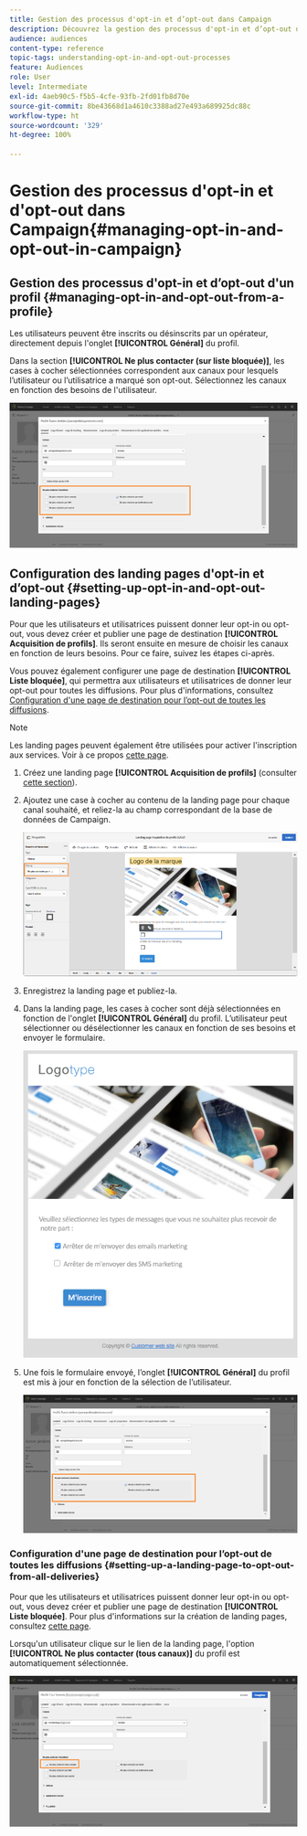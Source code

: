 ```yaml
---
title: Gestion des processus d'opt-in et d’opt-out dans Campaign
description: Découvrez la gestion des processus d'opt-in et d’opt-out dans Adobe Campaign
audience: audiences
content-type: reference
topic-tags: understanding-opt-in-and-opt-out-processes
feature: Audiences
role: User
level: Intermediate
exl-id: 4aeb90c5-f5b5-4cfe-93fb-2fd01fb8d70e
source-git-commit: 8be43668d1a4610c3388ad27e493a689925dc88c
workflow-type: ht
source-wordcount: '329'
ht-degree: 100%

---
```


# Gestion des processus d&#39;opt-in et d&#39;opt-out dans Campaign{#managing-opt-in-and-opt-out-in-campaign}

## Gestion des processus d&#39;opt-in et d’opt-out d&#39;un profil {#managing-opt-in-and-opt-out-from-a-profile}

Les utilisateurs peuvent être inscrits ou désinscrits par un opérateur, directement depuis l&#39;onglet **[!UICONTROL Général]** du profil.

Dans la section **[!UICONTROL Ne plus contacter (sur liste bloquée)]**, les cases à cocher sélectionnées correspondent aux canaux pour lesquels l’utilisateur ou l’utilisatrice a marqué son opt-out. Sélectionnez les canaux en fonction des besoins de l&#39;utilisateur.

![](assets/optin_landingpage_3.png)

## Configuration des landing pages d&#39;opt-in et d’opt-out      {#setting-up-opt-in-and-opt-out-landing-pages}

Pour que les utilisateurs et utilisatrices puissent donner leur opt-in ou opt-out, vous devez créer et publier une page de destination **[!UICONTROL Acquisition de profils]**. Ils seront ensuite en mesure de choisir les canaux en fonction de leurs besoins. Pour ce faire, suivez les étapes ci-après.

Vous pouvez également configurer une page de destination **[!UICONTROL Liste bloquée]**, qui permettra aux utilisateurs et utilisatrices de donner leur opt-out pour toutes les diffusions. Pour plus d&#39;informations, consultez [Configuration d&#39;une page de destination pour l’opt-out de toutes les diffusions](#setting-up-a-landing-page-to-opt-out-from-all-deliveries).

>[!NOTE]
>
>Les landing pages peuvent également être utilisées pour activer l&#39;inscription aux services. Voir à ce propos [cette page](../../channels/using/configuring-landing-page.md#linking-a-landing-page-to-a-service).

1. Créez une landing page **[!UICONTROL Acquisition de profils]** (consulter [cette section](../../channels/using/getting-started-with-landing-pages.md)).
1. Ajoutez une case à cocher au contenu de la landing page pour chaque canal souhaité, et reliez-la au champ correspondant de la base de données de Campaign.

   ![](assets/optin_landingpage_1.png)

1. Enregistrez la landing page et publiez-la.
1. Dans la landing page, les cases à cocher sont déjà sélectionnées en fonction de l&#39;onglet **[!UICONTROL Général]** du profil. L’utilisateur peut sélectionner ou désélectionner les canaux en fonction de ses besoins et envoyer le formulaire.

   ![](assets/optin_landingpage_2.png)

1. Une fois le formulaire envoyé, l’onglet **[!UICONTROL Général]** du profil est mis à jour en fonction de la sélection de l’utilisateur.

   ![](assets/optin_landingpage_3.png)

### Configuration d&#39;une page de destination pour l’opt-out de toutes les diffusions {#setting-up-a-landing-page-to-opt-out-from-all-deliveries}

Pour que les utilisateurs et utilisatrices puissent donner leur opt-in ou opt-out, vous devez créer et publier une page de destination **[!UICONTROL Liste bloquée]**. Pour plus d&#39;informations sur la création de landing pages, consultez [cette page](../../channels/using/getting-started-with-landing-pages.md).

Lorsqu&#39;un utilisateur clique sur le lien de la landing page, l&#39;option **[!UICONTROL Ne plus contacter (tous canaux)]** du profil est automatiquement sélectionnée.

![](assets/blocklisting_allchannels.png)

